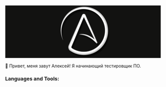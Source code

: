 ![Header](assets/1.png)

👋 Привет, меня завут Алексей! Я начинающий тестировщик ПО.

### Languages and Tools:



<!---
Dudnik-AS/Dudnik-AS is a ✨ special ✨ repository because its `README.md` (this file) appears on your GitHub profile.
You can click the Preview link to take a look at your changes.
--->
